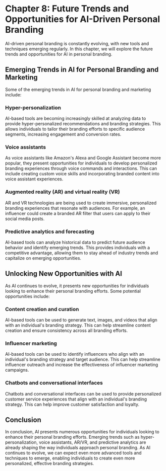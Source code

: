 Chapter 8: Future Trends and Opportunities for AI-Driven Personal Branding
==========================================================================

AI-driven personal branding is constantly evolving, with new tools and techniques emerging regularly. In this chapter, we will explore the future trends and opportunities for AI in personal branding.

Emerging Trends in AI for Personal Branding and Marketing
---------------------------------------------------------

Some of the emerging trends in AI for personal branding and marketing include:

### Hyper-personalization

AI-based tools are becoming increasingly skilled at analyzing data to provide hyper-personalized recommendations and branding strategies. This allows individuals to tailor their branding efforts to specific audience segments, increasing engagement and conversion rates.

### Voice assistants

As voice assistants like Amazon's Alexa and Google Assistant become more popular, they present opportunities for individuals to develop personalized branding experiences through voice commands and interactions. This can include creating custom voice skills and incorporating branded content into voice assistant experiences.

### Augmented reality (AR) and virtual reality (VR)

AR and VR technologies are being used to create immersive, personalized branding experiences that resonate with audiences. For example, an influencer could create a branded AR filter that users can apply to their social media posts.

### Predictive analytics and forecasting

AI-based tools can analyze historical data to predict future audience behavior and identify emerging trends. This provides individuals with a competitive advantage, allowing them to stay ahead of industry trends and capitalize on emerging opportunities.

Unlocking New Opportunities with AI
-----------------------------------

As AI continues to evolve, it presents new opportunities for individuals looking to enhance their personal branding efforts. Some potential opportunities include:

### Content creation and curation

AI-based tools can be used to generate text, images, and videos that align with an individual's branding strategy. This can help streamline content creation and ensure consistency across all branding efforts.

### Influencer marketing

AI-based tools can be used to identify influencers who align with an individual's branding strategy and target audience. This can help streamline influencer outreach and increase the effectiveness of influencer marketing campaigns.

### Chatbots and conversational interfaces

Chatbots and conversational interfaces can be used to provide personalized customer service experiences that align with an individual's branding strategy. This can help improve customer satisfaction and loyalty.

Conclusion
----------

In conclusion, AI presents numerous opportunities for individuals looking to enhance their personal branding efforts. Emerging trends such as hyper-personalization, voice assistants, AR/VR, and predictive analytics are already shaping the way individuals approach personal branding. As AI continues to evolve, we can expect even more advanced tools and techniques to emerge, enabling individuals to create even more personalized, effective branding strategies.
